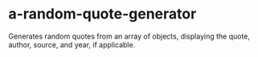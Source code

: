 # a-random-quote-generator

Generates random quotes from an array of objects, displaying the quote, author, source, and year, if applicable.
